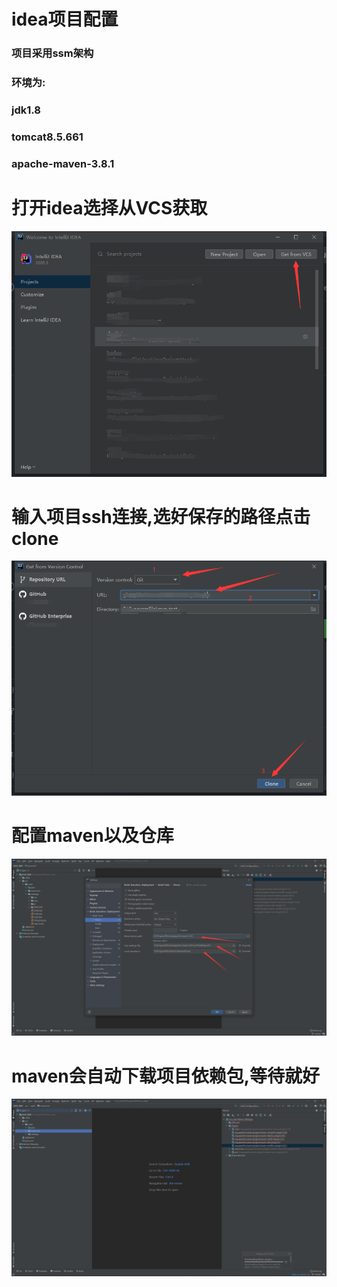 # idea项目配置
### 项目采用ssm架构
### 环境为: 
### jdk1.8
### tomcat8.5.661
### apache-maven-3.8.1
# 打开idea选择从VCS获取
![????????](src/main/webapp/img/project_env/env_5.png) 
# 输入项目ssh连接,选好保存的路径点击clone
![????????](src/main/webapp/img/project_env/env_7.png) 
# 配置maven以及仓库
![????????](src/main/webapp/img/project_env/env_6.png) 
# maven会自动下载项目依赖包,等待就好
![????????](src/main/webapp/img/project_env/env_2.png) 


